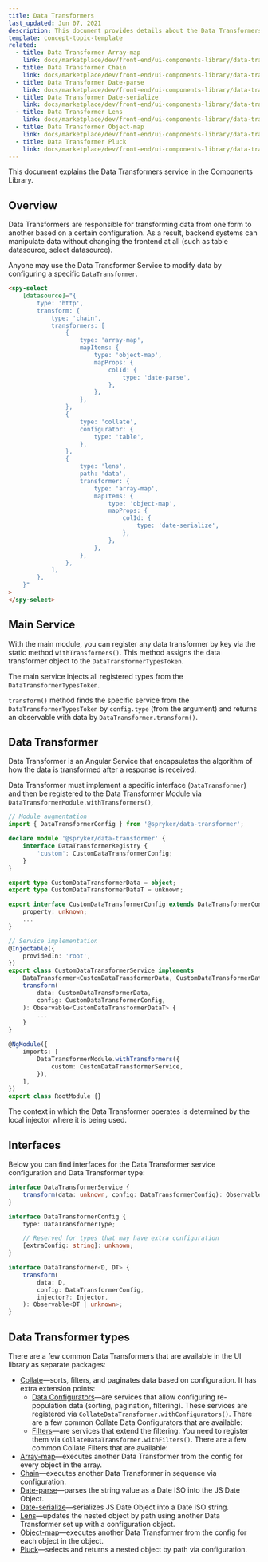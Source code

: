 ```yaml
---
title: Data Transformers
last_updated: Jun 07, 2021
description: This document provides details about the Data Transformers service in the Components Library.
template: concept-topic-template
related:
  - title: Data Transformer Array-map
    link: docs/marketplace/dev/front-end/ui-components-library/data-transformers/array-map.html
  - title: Data Transformer Chain
    link: docs/marketplace/dev/front-end/ui-components-library/data-transformers/chain.html
  - title: Data Transformer Date-parse
    link: docs/marketplace/dev/front-end/ui-components-library/data-transformers/date-parse.html
  - title: Data Transformer Date-serialize
    link: docs/marketplace/dev/front-end/ui-components-library/data-transformers/date-serialize.html
  - title: Data Transformer Lens
    link: docs/marketplace/dev/front-end/ui-components-library/data-transformers/lens.html
  - title: Data Transformer Object-map
    link: docs/marketplace/dev/front-end/ui-components-library/data-transformers/object-map.html
  - title: Data Transformer Pluck
    link: docs/marketplace/dev/front-end/ui-components-library/data-transformers/pluck.html
---
```


This document explains the Data Transformers service in the Components Library.

## Overview

Data Transformers are responsible for transforming data from one form to another based on a certain configuration.
As a result, backend systems can manipulate data without changing the frontend at all (such as table datasource, select datasource).

Anyone may use the Data Transformer Service to modify data by configuring a specific `DataTransformer`.

```html
<spy-select
    [datasource]="{
        type: 'http',
        transform: {
            type: 'chain',
            transformers: [
                {
                    type: 'array-map',
                    mapItems: {
                        type: 'object-map',
                        mapProps: {
                            colId: {
                                type: 'date-parse',
                            },
                        },
                    },
                },
                {
                    type: 'collate',
                    configurator: {
                        type: 'table',
                    },
                },
                {
                    type: 'lens',
                    path: 'data',
                    transformer: {
                        type: 'array-map',
                        mapItems: {
                            type: 'object-map',
                            mapProps: {
                                colId: {
                                    type: 'date-serialize',
                                },
                            },
                        },
                    },
                },
            ],
        },
    }"
>
</spy-select>
```

## Main Service

With the main module, you can register any data transformer by key via the static method `withTransformers()`. This method assigns the data transformer object to the `DataTransformerTypesToken`.

The main service injects all registered types from the `DataTransformerTypesToken`.

`transform()` method finds the specific service from the `DataTransformerTypesToken` by `config.type` (from the argument) and returns an observable with data by `DataTransformer.transform()`.

## Data Transformer

Data Transformer is an Angular Service that encapsulates the algorithm of how the data is transformed after a response is received.

Data Transformer must implement a specific interface (`DataTransformer`) and then be registered to the Data Transformer Module via `DataTransformerModule.withTransformers()`,

```ts
// Module augmentation
import { DataTransformerConfig } from '@spryker/data-transformer';

declare module '@spryker/data-transformer' {
    interface DataTransformerRegistry {
        'custom': CustomDataTransformerConfig;
    }
}

export type CustomDataTransformerData = object;
export type CustomDataTransformerDataT = unknown;

export interface CustomDataTransformerConfig extends DataTransformerConfig {
    property: unknown;
    ...
}

// Service implementation
@Injectable({
    providedIn: 'root',
})
export class CustomDataTransformerService implements
    DataTransformer<CustomDataTransformerData, CustomDataTransformerDataT> {
    transform(
        data: CustomDataTransformerData,
        config: CustomDataTransformerConfig,
    ): Observable<CustomDataTransformerDataT> {
        ...
    }
}

@NgModule({
    imports: [
        DataTransformerModule.withTransformers({
            custom: CustomDataTransformerService,
        }),
    ],
})
export class RootModule {}
```

The context in which the Data Transformer operates is determined by the local injector where it is being used.

## Interfaces

Below you can find interfaces for the Data Transformer service configuration and Data Transformer type:

```ts
interface DataTransformerService {
    transform(data: unknown, config: DataTransformerConfig): Observable<unknown>;
}

interface DataTransformerConfig {
    type: DataTransformerType;

    // Reserved for types that may have extra configuration
    [extraConfig: string]: unknown;
}

interface DataTransformer<D, DT> {
    transform(
        data: D,
        config: DataTransformerConfig,
        injector?: Injector,
    ): Observable<DT | unknown>;
}
```

## Data Transformer types

There are a few common Data Transformers that are available in the UI library as separate packages:

- [Collate](/docs/marketplace/dev/front-end/ui-components-library/data-transformers/collate/)—sorts, filters, and paginates data based on configuration. It has extra extension points:
    - [Data Configurators](/docs/marketplace/dev/front-end/ui-components-library/data-transformers/collate/data-configurators/)—are services that allow configuring re-population data (sorting, pagination, filtering). These services are registered via `CollateDataTransformer.withConfigurators()`. There are a few common Collate Data Configurators that are available:
    - [Filters](/docs/marketplace/dev/front-end/ui-components-library/data-transformers/collate/filters/)—are services that extend the filtering. You need to register them via `CollateDataTransformer.withFilters()`. There are a few common Collate Filters that are available:
- [Array-map](/docs/marketplace/dev/front-end/ui-components-library/data-transformers/array-map.html)—executes another Data Transformer from the config for every object in the array.
- [Chain](/docs/marketplace/dev/front-end/ui-components-library/data-transformers/chain.html)—executes another Data Transformer in sequence via configuration.
- [Date-parse](/docs/marketplace/dev/front-end/ui-components-library/data-transformers/date-parse.html)—parses the string value as a Date ISO into the JS Date Object.
- [Date-serialize](/docs/marketplace/dev/front-end/ui-components-library/data-transformers/date-serialize.html)—serializes JS Date Object into a Date ISO string.
- [Lens](/docs/marketplace/dev/front-end/ui-components-library/data-transformers/lens.html)—updates the nested object by path using another Data Transformer set up with a configuration object.
- [Object-map](/docs/marketplace/dev/front-end/ui-components-library/data-transformers/object-map.html)—executes another Data Transformer from the config for each object in the object.
- [Pluck](/docs/marketplace/dev/front-end/ui-components-library/data-transformers/pluck.html)—selects and returns a nested object by path via configuration.
